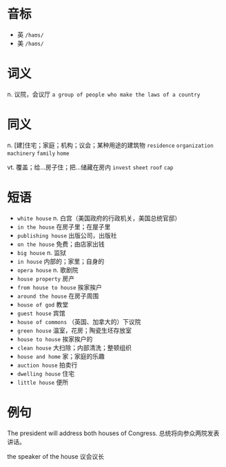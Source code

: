 # 音标

- 英 `/haʊs/`
- 美 `/haʊs/`

# 词义

n. 议院，会议厅
`a group of people who make the laws of a country`

# 同义

n. [建]住宅；家庭；机构；议会；某种用途的建筑物
`residence` `organization` `machinery` `family` `home`

vt. 覆盖；给…房子住；把…储藏在房内
`invest` `sheet` `roof` `cap`

# 短语

- `white house` n. 白宫（美国政府的行政机关，美国总统官邸）
- `in the house` 在房子里；在屋子里
- `publishing house` 出版公司，出版社
- `on the house` 免费；由店家出钱
- `big house` n. 监狱
- `in house` 内部的；家里；自身的
- `opera house` n. 歌剧院
- `house property` 房产
- `from house to house` 挨家挨户
- `around the house` 在房子周围
- `house of god` 教堂
- `guest house` 宾馆
- `house of commons` （英国、加拿大的）下议院
- `green house` 温室，花房；陶瓷生坯存放室
- `house to house` 挨家挨户的
- `clean house` 大扫除；内部清洗；整顿组织
- `house and home` 家；家庭的乐趣
- `auction house` 拍卖行
- `dwelling house` 住宅
- `little house` 便所

# 例句

The president will address both houses of Congress.
总统将向参众两院发表讲话。

the speaker of the house
议会议长


